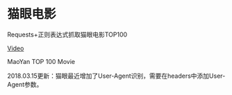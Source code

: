 # 猫眼电影

Requests+正则表达式抓取猫眼电影TOP100

[Video](https://edu.hellobi.com/course/156/overview)

MaoYan TOP 100 Movie

2018.03.15更新：猫眼最近增加了User-Agent识别，需要在headers中添加User-Agent参数。
